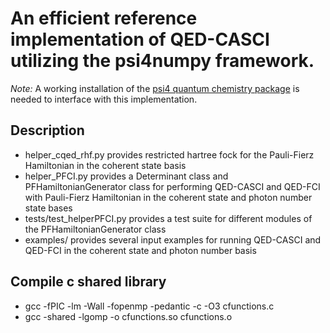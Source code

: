 # An efficient reference implementation of QED-CASCI utilizing the psi4numpy framework.

*Note:* A working installation of the [psi4 quantum chemistry package](https://psicode.org/psi4manual/master/build_obtaining.html) is needed to interface with this implementation.

## Description

- helper_cqed_rhf.py provides restricted hartree fock for the Pauli-Fierz Hamiltonian in the coherent state basis
- helper_PFCI.py provides a Determinant class and PFHamiltonianGenerator class for performing QED-CASCI and QED-FCI with Pauli-Fierz Hamiltonian in the coherent state and photon number state bases
- tests/test_helperPFCI.py provides a test suite for different modules of the PFHamiltonianGenerator class
- examples/ provides several input examples for running QED-CASCI and QED-FCI in the coherent state and photon number basis

## Compile c shared library
- gcc -fPIC -lm -Wall -fopenmp -pedantic -c -O3 cfunctions.c
- gcc -shared -lgomp -o cfunctions.so cfunctions.o
